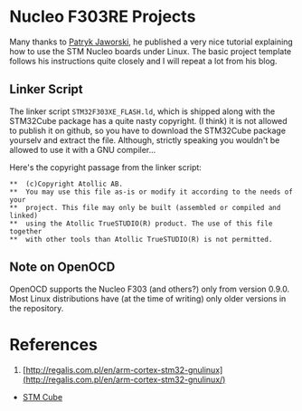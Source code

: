 # Nucleo F303RE Projects

Many thanks to [Patryk Jaworski](http://regalis.com.pl/en/arm-cortex-stm32-gnulinux), 
he published a very nice tutorial explaining how to use the STM Nucleo boards under Linux.
The basic project template follows his instructions quite closely and I will repeat a lot from his blog.

## Linker Script
The linker script `STM32F303XE_FLASH.ld`, which is shipped along with the STM32Cube package has a quite nasty copyright.
(I think) it is not allowed to publish it on github, so you have to download the STM32Cube package yourselv and extract the file.
Although, strictly speaking you wouldn't be allowed to use it with a GNU compiler...

Here's the copyright passage from the linker script:
```
**  (c)Copyright Atollic AB.
**  You may use this file as-is or modify it according to the needs of your
**  project. This file may only be built (assembled or compiled and linked)
**  using the Atollic TrueSTUDIO(R) product. The use of this file together
**  with other tools than Atollic TrueSTUDIO(R) is not permitted.
```

## Note on OpenOCD
OpenOCD supports the Nucleo F303 (and others?) only from version 0.9.0. Most Linux distributions have (at the time of writing)
only older versions in the repository.

# References
1. [http://regalis.com.pl/en/arm-cortex-stm32-gnulinux](http://regalis.com.pl/en/arm-cortex-stm32-gnulinux/)
* [STM Cube](http://www.st.com/web/catalog/tools/FM147/CL1794/SC961/SS1743/LN1897/PF260613)


